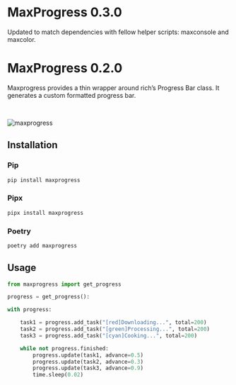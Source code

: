 # MaxProgress 0.3.0

Updated to match dependencies with fellow helper scripts: maxconsole and maxcolor.

# MaxProgress 0.2.0

Maxprogress provides a thin wrapper around rich’s Progress Bar class. It generates a custom formatted progress bar.

<br />

![maxprogress](maxprogress.gif)

## Installation

### Pip

```bash
pip install maxprogress
```

### Pipx

```bash
pipx install maxprogress
```

### Poetry

```bash
poetry add maxprogress
```

## Usage

```python
from maxprogress import get_progress

progress = get_progress():

with progress:

    task1 = progress.add_task("[red]Downloading...", total=200)
    task2 = progress.add_task("[green]Processing...", total=200)
    task3 = progress.add_task("[cyan]Cooking...", total=200)

    while not progress.finished:
        progress.update(task1, advance=0.5)
        progress.update(task2, advance=0.3)
        progress.update(task3, advance=0.9)
        time.sleep(0.02)

```

